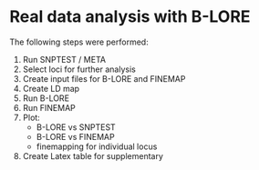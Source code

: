 # Real data analysis with B-LORE

The following steps were performed:

1. Run SNPTEST / META
2. Select loci for further analysis
3. Create input files for B-LORE and FINEMAP
4. Create LD map
5. Run B-LORE
6. Run FINEMAP
7. Plot:
   * B-LORE vs SNPTEST
   * B-LORE vs FINEMAP
   * finemapping for individual locus
8. Create Latex table for supplementary
